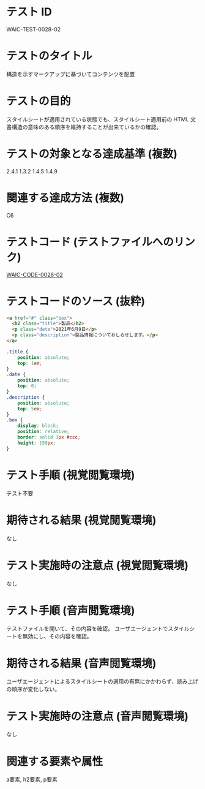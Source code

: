 

# テスト ID
WAIC-TEST-0028-02

# テストのタイトル
構造を示すマークアップに基づいてコンテンツを配置

# テストの目的
スタイルシートが適用されている状態でも、スタイルシート適用前の HTML 文書構造の意味のある順序を維持することが出来ているかの確認。

# テストの対象となる達成基準 (複数)
2.4.1
1.3.2
1.4.5
1.4.9

# 関連する達成方法 (複数)
C6

# テストコード (テストファイルへのリンク)
[WAIC-CODE-0028-02](https://waic.github.io/as_test/WAIC-CODE/WAIC-CODE-0028-02.html)

# テストコードのソース (抜粋)
```html
<a href="#" class="box">
  <h2 class="title">製品</h2>
  <p class="date">2021年6月9日</p>
  <p class="description">製品情報についておしらせします。</p>
</a>
```

```css
.title {
	position: absolute;
	top: 1em;
}
.date {
	position: absolute;
	top: 0;
}
.description {
	position: absolute;
	top: 5em;
}
.box {
	display: block;
	position: relative;
	border: solid 1px #ccc;
	height: 150px;
}
```

# テスト手順 (視覚閲覧環境)
テスト不要

# 期待される結果 (視覚閲覧環境)
なし

# テスト実施時の注意点 (視覚閲覧環境)
なし

# テスト手順 (音声閲覧環境)
テストファイルを開いて、その内容を確認。
ユーザエージェントでスタイルシートを無効にし、その内容を確認。

# 期待される結果 (音声閲覧環境)
ユーザエージェントによるスタイルシートの適用の有無にかかわらず、読み上げの順序が変化しない。

# テスト実施時の注意点 (音声閲覧環境)
なし

# 関連する要素や属性
a要素, h2要素, p要素
